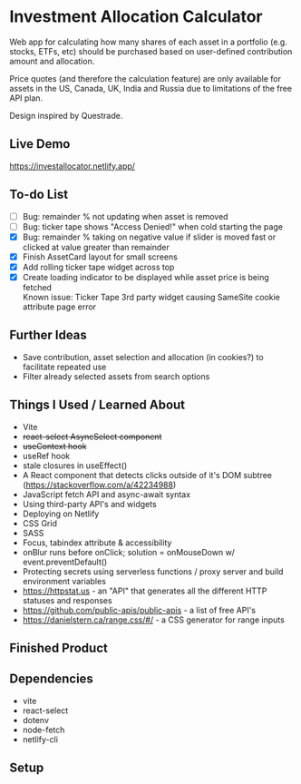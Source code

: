 # Investment Allocation Calculator
Web app for calculating how many shares of each asset in a portfolio (e.g. stocks, ETFs, etc) should be purchased based on user-defined contribution amount and allocation.  
  
Price quotes (and therefore the calculation feature) are only available for assets in the US, Canada, UK, India and Russia due to limitations of the free API plan.  
  
Design inspired by Questrade.  
  
## Live Demo  
https://investallocator.netlify.app/  
  
## To-do List  
- [ ] Bug: remainder % not updating when asset is removed
- [ ] Bug: ticker tape shows "Access Denied!" when cold starting the page
- [x] Bug: remainder % taking on negative value if slider is moved fast or clicked at value greater than remainder
- [x] Finish AssetCard layout for small screens
- [x] Add rolling ticker tape widget across top  
- [x] Create loading indicator to be displayed while asset price is being fetched  
Known issue: Ticker Tape 3rd party widget causing SameSite cookie attribute page error
  
## Further Ideas  
* Save contribution, asset selection and allocation (in cookies?) to facilitate repeated use
* Filter already selected assets from search options

## Things I Used / Learned About
* Vite
* ~~react-select AsyncSelect component~~
* ~~useContext hook~~
* useRef hook
* stale closures in useEffect() 
* A React component that detects clicks outside of it's DOM subtree (https://stackoverflow.com/a/42234988)
* JavaScript fetch API and async-await syntax
* Using third-party API's and widgets
* Deploying on Netlify
* CSS Grid
* SASS
* Focus, tabindex attribute & accessibility
* onBlur runs before onClick; solution = onMouseDown w/ event.preventDefault()
* Protecting secrets using serverless functions / proxy server and build environment variables
* https://httpstat.us - an "API" that generates all the different HTTP statuses and responses
* https://github.com/public-apis/public-apis - a list of free API's
* https://danielstern.ca/range.css/#/ - a CSS generator for range inputs

## Finished Product  
## Dependencies
* vite
* react-select
* dotenv
* node-fetch
* netlify-cli  

## Setup
